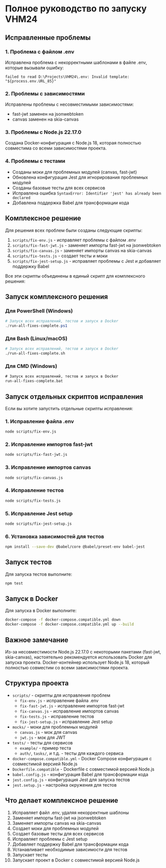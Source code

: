 # Полное руководство по запуску VHM24

## Исправленные проблемы

### 1. Проблема с файлом .env

Исправлена проблема с некорректными шаблонами в файле .env, которые вызывали ошибку:

```
failed to read D:\Projects\VHM24\.env: Invalid template: "${process.env.URL_85}"
```

### 2. Проблемы с зависимостями

Исправлены проблемы с несовместимыми зависимостями:

- fast-jwt заменен на jsonwebtoken
- canvas заменен на skia-canvas

### 3. Проблемы с Node.js 22.17.0

Создана Docker-конфигурация с Node.js 18, которая полностью совместима со всеми зависимостями
проекта.

### 4. Проблемы с тестами

- Созданы моки для проблемных модулей (canvas, fast-jwt)
- Обновлена конфигурация Jest для игнорирования проблемных модулей
- Созданы базовые тесты для всех сервисов
- Исправлена ошибка `SyntaxError: Identifier 'jest' has already been declared`
- Добавлена поддержка Babel для трансформации кода

## Комплексное решение

Для решения всех проблем были созданы следующие скрипты:

1. `scripts/fix-env.js` - исправляет проблемы с файлом .env
2. `scripts/fix-fast-jwt.js` - заменяет импорты fast-jwt на jsonwebtoken
3. `scripts/fix-canvas.js` - заменяет импорты canvas на skia-canvas
4. `scripts/fix-tests.js` - создает тесты и моки
5. `scripts/fix-jest-setup.js` - исправляет проблемы с Jest и добавляет поддержку Babel

Все эти скрипты объединены в единый скрипт для комплексного решения:

## Запуск комплексного решения

### Для PowerShell (Windows)

```powershell
# Запуск всех исправлений, тестов и запуск в Docker
./run-all-fixes-complete.ps1
```

### Для Bash (Linux/macOS)

```bash
# Запуск всех исправлений, тестов и запуск в Docker
./run-all-fixes-complete.sh
```

### Для CMD (Windows)

```cmd
# Запуск всех исправлений, тестов и запуск в Docker
run-all-fixes-complete.bat
```

## Запуск отдельных скриптов исправления

Если вы хотите запустить отдельные скрипты исправления:

### 1. Исправление файла .env

```bash
node scripts/fix-env.js
```

### 2. Исправление импортов fast-jwt

```bash
node scripts/fix-fast-jwt.js
```

### 3. Исправление импортов canvas

```bash
node scripts/fix-canvas.js
```

### 4. Исправление тестов

```bash
node scripts/fix-tests.js
```

### 5. Исправление Jest setup

```bash
node scripts/fix-jest-setup.js
```

### 6. Установка зависимостей для тестов

```bash
npm install --save-dev @babel/core @babel/preset-env babel-jest
```

## Запуск тестов

Для запуска тестов выполните:

```bash
npm test
```

## Запуск в Docker

Для запуска в Docker выполните:

```bash
docker-compose -f docker-compose.compatible.yml down
docker-compose -f docker-compose.compatible.yml up --build
```

## Важное замечание

Из-за несовместимости Node.js 22.17.0 с некоторыми пакетами (fast-jwt, skia-canvas), настоятельно
рекомендуется использовать Docker для запуска проекта. Docker-контейнер использует Node.js 18,
который полностью совместим со всеми зависимостями проекта.

## Структура проекта

- `scripts/` - скрипты для исправления проблем
  - `fix-env.js` - исправление файла .env
  - `fix-fast-jwt.js` - исправление импортов fast-jwt
  - `fix-canvas.js` - исправление импортов canvas
  - `fix-tests.js` - исправление тестов
  - `fix-jest-setup.js` - исправление Jest setup
- `mocks/` - моки для проблемных модулей
  - `canvas.js` - мок для canvas
  - `jwt.js` - мок для JWT
- `tests/` - тесты для сервисов
  - `example/` - пример теста
  - `auth/`, `tasks/`, и т.д. - тесты для каждого сервиса
- `docker-compose.compatible.yml` - Docker Compose конфигурация с совместимой версией Node.js
- `Dockerfile.compatible` - Dockerfile с совместимой версией Node.js
- `babel.config.js` - конфигурация Babel для трансформации кода
- `jest.config.js` - конфигурация Jest для запуска тестов
- `jest.setup.js` - настройка окружения для тестов

## Что делает комплексное решение

1. Исправляет файл .env, удаляя некорректные шаблоны
2. Заменяет импорты fast-jwt на jsonwebtoken
3. Заменяет импорты canvas на skia-canvas
4. Создает моки для проблемных модулей
5. Создает базовые тесты для всех сервисов
6. Исправляет проблемы с Jest setup
7. Добавляет поддержку Babel для трансформации кода
8. Устанавливает необходимые зависимости для тестов
9. Запускает тесты
10. Запускает проект в Docker с совместимой версией Node.js
